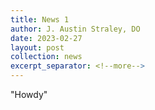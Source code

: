 ```yaml
---
title: News 1
author: J. Austin Straley, DO
date: 2023-02-27
layout: post
collection: news
excerpt_separator: <!--more-->
---
```



<p>"Howdy"</p>
